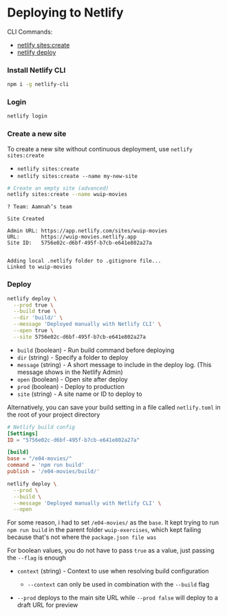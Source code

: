 # Deploying to Netlify

CLI Commands:

- [netlify sites:create](https://cli.netlify.com/commands/sites#sitescreate)
- [netlify deploy](https://cli.netlify.com/commands/deploy)

### Install Netlify CLI
```bash
npm i -g netlify-cli 
```

### Login

```bash
netlify login
```

### Create a new site
To create a new site without continuous deployment, use `netlify sites:create`

- `netlify sites:create`
- `netlify sites:create --name my-new-site`

```bash
# Create an empty site (advanced)
netlify sites:create --name wuip-movies
```

```
? Team: Aamnah’s team

Site Created

Admin URL: https://app.netlify.com/sites/wuip-movies
URL:       https://wuip-movies.netlify.app
Site ID:   5756e02c-d6bf-495f-b7cb-e641e802a27a


Adding local .netlify folder to .gitignore file...
Linked to wuip-movies
```


### Deploy

```bash
netlify deploy \
  --prod true \
  --build true \
  --dir 'build/' \
  --message 'Deployed manually with Netlify CLI' \
  --open true \
  --site 5756e02c-d6bf-495f-b7cb-e641e802a27a
```

- `build` (boolean) - Run build command before deploying
- `dir` (string) - Specify a folder to deploy
- `message` (string) - A short message to include in the deploy log. (This message shows in the Netlify Admin)
- `open` (boolean) - Open site after deploy
- `prod` (boolean) - Deploy to production
- `site` (string) - A site name or ID to deploy to

Alternatively, you can save your build setting in a file called `netlify.toml` in the root of your project directory

```toml
# Netlify build config
[Settings]
ID = "5756e02c-d6bf-495f-b7cb-e641e802a27a"

[build]
base = "/e04-movies/"
command = 'npm run build'
publish = '/e04-movies/build/'
```

```bash
netlify deploy \
  --prod \
  --build \
  --message 'Deployed manually with Netlify CLI' \
  --open 
```

For some reason, i had to set `/e04-movies/` as the `base`. It kept trying to run `npm run build` in the parent folder `wuip-exercises`, which kept failing because that's not where the `package.json file was`

For boolean values, you do not have to pass `true` as a value, just passing the `--flag` is enough

- `context` (string) - Context to use when resolving build configuration 
  - `--context` can only be used in combination with the `--build`  flag

- `--prod` deploys to the main site URL while `--prod false` will deploy to a draft URL for preview